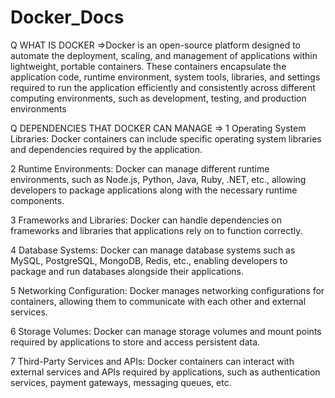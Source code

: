 # Docker_Docs

Q WHAT IS DOCKER
=>Docker is an open-source platform designed to automate the deployment, scaling, and management of applications within lightweight, portable containers. These containers encapsulate the application code, runtime environment, system tools, libraries, and settings required to run the application efficiently and consistently across different computing environments, such as development, testing, and production environments

Q DEPENDENCIES THAT DOCKER CAN MANAGE
=>
1 Operating System Libraries: Docker containers can include specific operating system libraries and dependencies required by the application.

2 Runtime Environments: Docker can manage different runtime environments, such as Node.js, Python, Java, Ruby, .NET, etc., allowing developers to package applications along with the necessary runtime components.

3 Frameworks and Libraries: Docker can handle dependencies on frameworks and libraries that applications rely on to function correctly.

4 Database Systems: Docker can manage database systems such as MySQL, PostgreSQL, MongoDB, Redis, etc., enabling developers to package and run databases alongside their applications.

5 Networking Configuration: Docker manages networking configurations for containers, allowing them to communicate with each other and external services.

6 Storage Volumes: Docker can manage storage volumes and mount points required by applications to store and access persistent data.

7 Third-Party Services and APIs: Docker containers can interact with external services and APIs required by applications, such as authentication services, payment gateways, messaging queues, etc.
